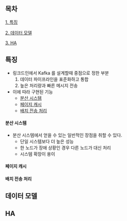 ## 목차
[1. 특징](#특징)

[2. 데이터 모델](#데이터-모델)

[3. HA](#HA)

## 특징
* 링크드인에서 Kafka 를 설계할때 중점으로 정한 부분
  1. 데이터 파이프라인을 표준화하고 통합
  2. 높은 처리량과 빠른 메시지 전송
* 이에 따라 구현된 기능
  * [분산 시스템](#분산-시스템)
  * [페이지 캐시](#페이지-캐시)
  * [배치 전송 처리](#배치-전송-처리)

#### 분산 시스템
* 분산 시스템에서 얻을 수 있는 일반적인 장점을 취할 수 있다.
  * 단일 시스템보다 더 높은 성능
  * 한 노드가 장애 상황인 경우 다른 노드가 대신 처리
  * 시스템 확장이 용이

#### 페이지 캐시

#### 배치 전송 처리


## 데이터 모델

## HA
